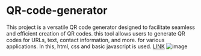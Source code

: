 # QR-code-generator
This project is a versatile QR code generator designed to facilitate seamless and efficient creation of QR codes. this tool allows users to generate QR codes for URLs, text, contact information, and more. for various applications. In this, html, css and basic javascript is used.
[LINK](https://orugantinirupama.github.io/QR-code-generator/qr%20code%20generator/index.html)
![image](https://github.com/orugantinirupama/QR-code-generator/assets/153734300/96dcfb04-69ab-4ea7-a357-3126b90d6388)

